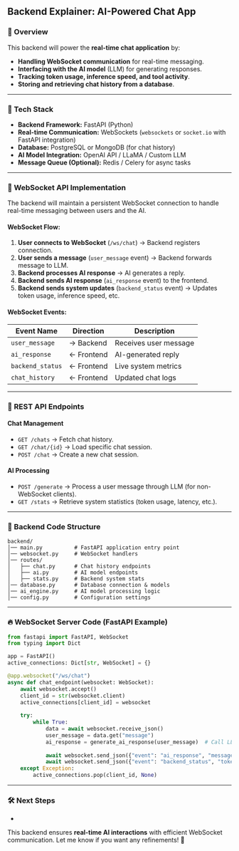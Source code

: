 ## Backend Explainer: AI-Powered Chat App

### 🚀 Overview

This backend will power the **real-time chat application** by:

- **Handling WebSocket communication** for real-time messaging.
- **Interfacing with the AI model** (LLM) for generating responses.
- **Tracking token usage, inference speed, and tool activity**.
- **Storing and retrieving chat history from a database**.

---

### 📌 Tech Stack

- **Backend Framework:** FastAPI (Python)
- **Real-time Communication:** WebSockets (`websockets` or `socket.io` with FastAPI integration)
- **Database:** PostgreSQL or MongoDB (for chat history)
- **AI Model Integration:** OpenAI API / LLaMA / Custom LLM
- **Message Queue (Optional):** Redis / Celery for async tasks

---

### 🔌 WebSocket API Implementation

The backend will maintain a persistent WebSocket connection to handle real-time messaging between users and the AI.

#### WebSocket Flow:

1. **User connects to WebSocket** (`/ws/chat`) → Backend registers connection.
2. **User sends a message** (`user_message` event) → Backend forwards message to LLM.
3. **Backend processes AI response** → AI generates a reply.
4. **Backend sends AI response** (`ai_response` event) to the frontend.
5. **Backend sends system updates** (`backend_status` event) → Updates token usage, inference speed, etc.

#### WebSocket Events:

| Event Name       | Direction  | Description           |
| ---------------- | ---------- | --------------------- |
| `user_message`   | → Backend  | Receives user message |
| `ai_response`    | ← Frontend | AI-generated reply    |
| `backend_status` | ← Frontend | Live system metrics   |
| `chat_history`   | ← Frontend | Updated chat logs     |

---

### 📡 REST API Endpoints

#### Chat Management

- `GET /chats` → Fetch chat history.
- `GET /chat/{id}` → Load specific chat session.
- `POST /chat` → Create a new chat session.

#### AI Processing

- `POST /generate` → Process a user message through LLM (for non-WebSocket clients).
- `GET /stats` → Retrieve system statistics (token usage, latency, etc.).

---

### 📂 Backend Code Structure

```
backend/
│── main.py          # FastAPI application entry point
│── websocket.py     # WebSocket handlers
│── routes/
│   ├── chat.py      # Chat history endpoints
│   ├── ai.py        # AI model endpoints
│   ├── stats.py     # Backend system stats
│── database.py      # Database connection & models
│── ai_engine.py     # AI model processing logic
│── config.py        # Configuration settings
```

---

### 🔥 WebSocket Server Code (FastAPI Example)

```python
from fastapi import FastAPI, WebSocket
from typing import Dict

app = FastAPI()
active_connections: Dict[str, WebSocket] = {}

@app.websocket("/ws/chat")
async def chat_endpoint(websocket: WebSocket):
    await websocket.accept()
    client_id = str(websocket.client)
    active_connections[client_id] = websocket
    
    try:
        while True:
            data = await websocket.receive_json()
            user_message = data.get("message")
            ai_response = generate_ai_response(user_message)  # Call LLM
            
            await websocket.send_json({"event": "ai_response", "message": ai_response})
            await websocket.send_json({"event": "backend_status", "tokens_used": 10, "latency": "150ms"})
    except Exception:
        active_connections.pop(client_id, None)
```

---

### 🛠️ Next Steps

-

This backend ensures **real-time AI interactions** with efficient WebSocket communication. Let me know if you want any refinements! 🚀

